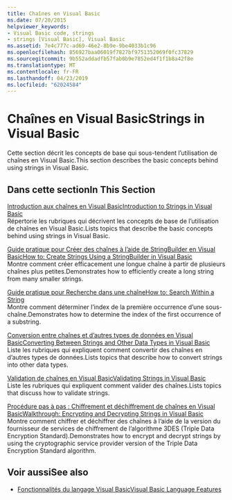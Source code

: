 ```yaml
---
title: Chaînes en Visual Basic
ms.date: 07/20/2015
helpviewer_keywords:
- Visual Basic code, strings
- strings [Visual Basic], Visual Basic
ms.assetid: 7e4c777c-ad69-46e2-8b9e-9be4033b1c96
ms.openlocfilehash: 856927baa06019f7827bf9751352069f0fc37829
ms.sourcegitcommit: 9b552addadfb57fab0b9e7852ed4f1f1b8a42f8e
ms.translationtype: MT
ms.contentlocale: fr-FR
ms.lasthandoff: 04/23/2019
ms.locfileid: "62024584"
---
```

# <a name="strings-in-visual-basic"></a><span data-ttu-id="997d5-102">Chaînes en Visual Basic</span><span class="sxs-lookup"><span data-stu-id="997d5-102">Strings in Visual Basic</span></span>
<span data-ttu-id="997d5-103">Cette section décrit les concepts de base qui sous-tendent l’utilisation de chaînes en Visual Basic.</span><span class="sxs-lookup"><span data-stu-id="997d5-103">This section describes the basic concepts behind using strings in Visual Basic.</span></span>  
  
## <a name="in-this-section"></a><span data-ttu-id="997d5-104">Dans cette section</span><span class="sxs-lookup"><span data-stu-id="997d5-104">In This Section</span></span>  
 [<span data-ttu-id="997d5-105">Introduction aux chaînes en Visual Basic</span><span class="sxs-lookup"><span data-stu-id="997d5-105">Introduction to Strings in Visual Basic</span></span>](../../../../visual-basic/programming-guide/language-features/strings/introduction-to-strings.md)  
 <span data-ttu-id="997d5-106">Répertorie les rubriques qui décrivent les concepts de base de l’utilisation de chaînes en Visual Basic.</span><span class="sxs-lookup"><span data-stu-id="997d5-106">Lists topics that describe the basic concepts behind using strings in Visual Basic.</span></span>  
  
 [<span data-ttu-id="997d5-107">Guide pratique pour Créer des chaînes à l’aide de StringBuilder en Visual Basic</span><span class="sxs-lookup"><span data-stu-id="997d5-107">How to: Create Strings Using a StringBuilder in Visual Basic</span></span>](../../../../visual-basic/programming-guide/language-features/strings/how-to-create-strings-using-a-stringbuilder.md)  
 <span data-ttu-id="997d5-108">Montre comment créer efficacement une longue chaîne à partir de plusieurs chaînes plus petites.</span><span class="sxs-lookup"><span data-stu-id="997d5-108">Demonstrates how to efficiently create a long string from many smaller strings.</span></span>  
  
 [<span data-ttu-id="997d5-109">Guide pratique pour Recherche dans une chaîne</span><span class="sxs-lookup"><span data-stu-id="997d5-109">How to: Search Within a String</span></span>](../../../../visual-basic/programming-guide/language-features/strings/how-to-search-within-a-string.md)  
 <span data-ttu-id="997d5-110">Montre comment déterminer l’index de la première occurrence d’une sous-chaîne.</span><span class="sxs-lookup"><span data-stu-id="997d5-110">Demonstrates how to determine the index of the first occurrence of a substring.</span></span>  
  
 [<span data-ttu-id="997d5-111">Conversion entre chaînes et d’autres types de données en Visual Basic</span><span class="sxs-lookup"><span data-stu-id="997d5-111">Converting Between Strings and Other Data Types in Visual Basic</span></span>](../../../../visual-basic/programming-guide/language-features/strings/converting-between-strings-and-other-data-types.md)  
 <span data-ttu-id="997d5-112">Liste les rubriques qui expliquent comment convertir des chaînes en d’autres types de données.</span><span class="sxs-lookup"><span data-stu-id="997d5-112">Lists topics that describe how to convert strings into other data types.</span></span>  
  
 [<span data-ttu-id="997d5-113">Validation de chaînes en Visual Basic</span><span class="sxs-lookup"><span data-stu-id="997d5-113">Validating Strings in Visual Basic</span></span>](../../../../visual-basic/programming-guide/language-features/strings/validating-strings.md)  
 <span data-ttu-id="997d5-114">Liste les rubriques qui expliquent comment valider des chaînes.</span><span class="sxs-lookup"><span data-stu-id="997d5-114">Lists topics that discuss how to validate strings.</span></span>  
  
 [<span data-ttu-id="997d5-115">Procédure pas à pas : Chiffrement et déchiffrement de chaînes en Visual Basic</span><span class="sxs-lookup"><span data-stu-id="997d5-115">Walkthrough: Encrypting and Decrypting Strings in Visual Basic</span></span>](../../../../visual-basic/programming-guide/language-features/strings/walkthrough-encrypting-and-decrypting-strings.md)  
 <span data-ttu-id="997d5-116">Montre comment chiffrer et déchiffrer des chaînes à l’aide de la version du fournisseur de services de chiffrement de l’algorithme 3DES (Triple Data Encryption Standard).</span><span class="sxs-lookup"><span data-stu-id="997d5-116">Demonstrates how to encrypt and decrypt strings by using the cryptographic service provider version of the Triple Data Encryption Standard algorithm.</span></span>  
  
## <a name="see-also"></a><span data-ttu-id="997d5-117">Voir aussi</span><span class="sxs-lookup"><span data-stu-id="997d5-117">See also</span></span>

- [<span data-ttu-id="997d5-118">Fonctionnalités du langage Visual Basic</span><span class="sxs-lookup"><span data-stu-id="997d5-118">Visual Basic Language Features</span></span>](../../../../visual-basic/programming-guide/language-features/index.md)
